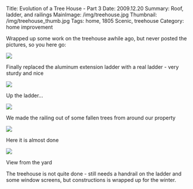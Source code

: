 Title: Evolution of a Tree House - Part 3
Date: 2009.12.20
Summary: Roof, ladder, and railings
MainImage: /img/treehouse.jpg
Thumbnail: /img/treehouse_thumb.jpg
Tags: home, 1805 Scenic, treehouse
Category: home improvement

Wrapped up some work on the treehouse awhile ago, but never posted the pictures, so you here go:

<p><img src="/img/treehouse/ladder.jpg" class="smallimg" /></p>
Finally replaced the aluminum extension ladder with a real ladder - very sturdy and nice

<p><img src="/img/treehouse/structure.jpg" class="smallimg" /></p>
Up the ladder...

<p><img src="/img/treehouse/railing.jpg" class="smallimg" /></p>
We made the railing out of some fallen trees from around our property

<p><img src="/img/treehouse/sideview.jpg" class="smallimg" /></p>
Here it is almost done

<p><img src="/img/treehouse/fromafar.jpg" class="smallimg" /></p>
View from the yard

The treehouse is not quite done - still needs a handrail on the ladder and some window screens, but constructions is wrapped up for the winter.
